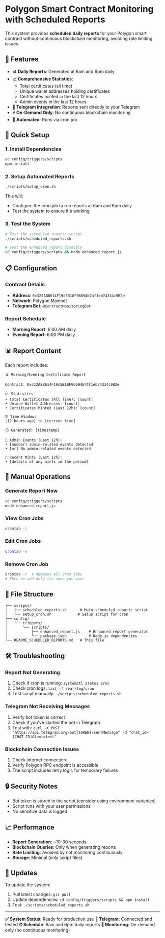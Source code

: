 # Polygon Smart Contract Monitoring with Scheduled Reports

This system provides **scheduled daily reports** for your Polygon smart contract without continuous blockchain monitoring, avoiding rate limiting issues.

## 🎯 **Features**

- **📊 Daily Reports**: Generated at 6am and 6pm daily
- **📈 Comprehensive Statistics**: 
  - Total certificates (all time)
  - Unique wallet addresses holding certificates
  - Certificates minted in the last 12 hours
  - Admin events in the last 12 hours
- **📱 Telegram Integration**: Reports sent directly to your Telegram
- **⚡ On-Demand Only**: No continuous blockchain monitoring
- **🔄 Automated**: Runs via cron job

## 🚀 **Quick Setup**

### 1. **Install Dependencies**
```bash
cd config/triggers/scripts
npm install
```

### 2. **Setup Automated Reports**
```bash
./scripts/setup_cron.sh
```

This will:
- Configure the cron job to run reports at 6am and 6pm daily
- Test the system to ensure it's working

### 3. **Test the System**
```bash
# Test the scheduled reports script
./scripts/scheduled_reports.sh

# Test the enhanced report directly
cd config/triggers/scripts && node enhanced_report.js
```

## 📋 **Configuration**

### **Contract Details**
- **Address**: `0x322A88614F19c5B18F96694b74f1eb74334c9B2e`
- **Network**: Polygon Mainnet
- **Telegram Bot**: `@ContractMonitoringBot`

### **Report Schedule**
- **Morning Report**: 6:00 AM daily
- **Evening Report**: 6:00 PM daily

## 📊 **Report Content**

Each report includes:

```
📊 Morning/Evening Certificate Report

Contract: 0x322A88614F19c5B18F96694b74f1eb74334c9B2e

📈 Statistics:
• Total Certificates (All Time): [count]
• Unique Wallet Addresses: [count]
• Certificates Minted (Last 12h): [count]

⏰ Time Window:
[12 hours ago] to [current time]

🕐 Generated: [timestamp]

👥 Admin Events (Last 12h):
• [number] admin-related events detected
• [or] No admin-related events detected

🎯 Recent Mints (Last 12h):
• [details of any mints in the period]
```

## 🔧 **Manual Operations**

### **Generate Report Now**
```bash
cd config/triggers/scripts
node enhanced_report.js
```

### **View Cron Jobs**
```bash
crontab -l
```

### **Edit Cron Jobs**
```bash
crontab -e
```

### **Remove Cron Job**
```bash
crontab -r  # Removes all cron jobs
# Then re-add only the ones you want
```

## 📁 **File Structure**

```
├── scripts/
│   ├── scheduled_reports.sh      # Main scheduled reports script
│   └── setup_cron.sh            # Setup script for cron
├── config/
│   └── triggers/
│       └── scripts/
│           ├── enhanced_report.js    # Enhanced report generator
│           └── package.json          # Node.js dependencies
└── README_SCHEDULED_REPORTS.md   # This file
```

## 🛠️ **Troubleshooting**

### **Report Not Generating**
1. Check if cron is running: `systemctl status cron`
2. Check cron logs: `tail -f /var/log/cron`
3. Test script manually: `./scripts/scheduled_reports.sh`

### **Telegram Not Receiving Messages**
1. Verify bot token is correct
2. Check if you've started the bot in Telegram
3. Test with: `curl -X POST "https://api.telegram.org/bot[TOKEN]/sendMessage" -d "chat_id=[CHAT_ID]&text=test"`

### **Blockchain Connection Issues**
1. Check internet connection
2. Verify Polygon RPC endpoint is accessible
3. The script includes retry logic for temporary failures

## 🔒 **Security Notes**

- Bot token is stored in the script (consider using environment variables)
- Script runs with your user permissions
- No sensitive data is logged

## 📈 **Performance**

- **Report Generation**: ~10-30 seconds
- **Blockchain Queries**: Only when generating reports
- **Rate Limiting**: Avoided by not monitoring continuously
- **Storage**: Minimal (only script files)

## 🔄 **Updates**

To update the system:
1. Pull latest changes: `git pull`
2. Update dependencies: `cd config/triggers/scripts && npm install`
3. Test: `./scripts/scheduled_reports.sh`

---

**✅ System Status**: Ready for production use
**📱 Telegram**: Connected and tested
**⏰ Schedule**: 6am and 6pm daily reports
**🔧 Monitoring**: On-demand only (no continuous monitoring) 